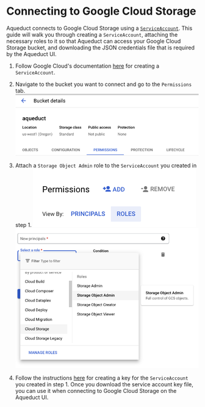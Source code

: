 # Connecting to Google Cloud Storage

Aqueduct connects to Google Cloud Storage using a [`ServiceAccount`](https://cloud.google.com/docs/authentication#service-accounts). This guide will walk
you through creating a `ServiceAccount`, attaching the necessary roles to it so that Aqueduct can access your Google Cloud Storage bucket, and
downloading the JSON credentials file that is required by the Aqueduct UI.

1. Follow Google Cloud's documentation [here](https://cloud.google.com/iam/docs/creating-managing-service-accounts#iam-service-accounts-create-console) for creating a `ServiceAccount`.
2. Navigate to the bucket you want to connect and go to the `Permissions` tab.
![](<../../.gitbook/assets/connect_gcs_1.png>)

3. Attach a `Storage Object Admin` role to the `ServiceAccount` you created in step 1.
![](<../../.gitbook/assets/connect_gcs_2.png>)
![](<../../.gitbook/assets/connect_gcs_3.png>)

4. Follow the instructions [here](https://cloud.google.com/iam/docs/creating-managing-service-account-keys) for creating a key for the `ServiceAccount`
you created in step 1. Once you download the service account key file, you can use it when connecting to Google Cloud Storage on the Aqueduct UI.

